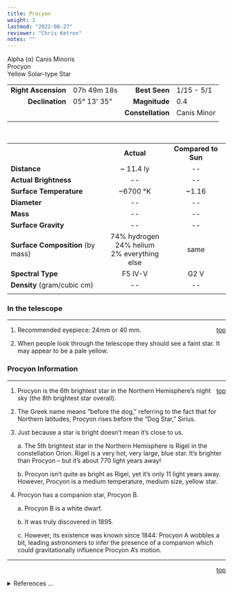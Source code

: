 ```yaml
---
title: Procyon
weight: 2
lastmod: "2022-08-27"
reviewer: "Chris Ketron"
notes: ""
---
```


<script src="/notes/js/whatsup.js"></script>
<script type="text/javascript">
	var objectName ="Procyon"
	var objectDesc ="Alpha Canis Minoris<br/>Yellow Solar-type Star<br/>in the Constellation<br/>Canis Minor"
	var objectImage=""
</script>

<span style='float:right;'><div id=whatsup></div></span>

Alpha (&alpha;) Canis Minoris  
Procyon  
Yellow Solar-type Star  

|   |   |   |   |
|--:|:--|--:|:--|
|**Right Ascension**|07h 49m 18s|**Best Seen**| 1/15 - 5/1 |
|**Declination**|05&deg; 13' 35"|**Magnitude**| 0.4 |
|  |  |**Constellation**|Canis Minor|
|  |  |  |

<br/>
	
|  |  |  |
|--|:--:|:--:|
|  |**Actual**|**Compared to Sun**|
|**Distance**| ~ 11.4 ly|--|
|**Actual Brightness**|--|--|
|**Surface Temperature**| ~6700 &deg;K| ~1.16 |
|**Diameter**|--|--|
|**Mass**|--|--|
|**Surface Gravity**|--|--|
|**Surface Composition** (by mass)|74% hydrogen<br>24% helium<br>2% everything else|same|
|**Spectral Type**| F5 IV-V |G2 V|
|**Density** (gram/cubic cm)|--|--|
|   |   |   |

### In the telescope

---
<span style='float:right;'>[top](#)</span>

1.  Recommended eyepiece: 24mm or 40 mm.

2.  When people look through the telescope they should see a faint star.  It may appear to be a pale yellow.

### Procyon Information

---
<span style='float:right;'>[top](#)</span>

1.  Procyon is the 6th brightest star in the Northern Hemisphere’s night sky (the 8th brightest star overall).

2.  The Greek name means “before the dog,” referring to the fact that for Northern latitudes, Procyon rises before the “Dog Star,” Sirius.

3.  Just because a star is bright doesn’t mean it’s close to us.

	a.  The 5th brightest star in the Northern Hemisphere is Rigel in the constellation Orion.  Rigel is a very hot, very large, blue star.  It’s brighter than Procyon – but it’s about 770 light years away!

	b.  Procyon isn’t quite as bright as Rigel, yet it’s only 11 light years away.  However, Procyon is a medium temperature, medium size, yellow star.

1.  Procyon has a companion star, Procyon B.

	a.  Procyon B is a white dwarf.

	b.  It was truly discovered in 1895.

	c.  However, its existence was known since 1844: Procyon A wobbles a bit, leading astronomers to infer the presence of a companion which could gravitationally influence Procyon A’s motion.

---
<span style='float:right;'>[top](#)</span>
<br/>
<details>
<summary>References ...</summary>

|   |   |   | 
|---|---|---|
|**Item**|**Updated**|**Notes**| 
|Coordinates|2003-11-26|SIMBAD   07 39 18   +05 13 30<br/>Hipparcos 07 39 18   +05 13 39|
|Magnitude|2003-11-26|SIMBAD 0.34<br/>Hipparcos 0.40|
|Distance|2003-11-26|SIMBAD, Hipparcos parallax 285.93mas -> 11.4 ly|
|Actual Brightness| --  |   |
|Surface Temperature| -- |   |
|Diameter| -- |   |
|Mass | -- |   |
|Surface Gravity| -- |   |
|Surface Composition|2003-11-26|OK for all stars|
|Spectral Type|2003-11-26|SIMBAD, Hipparcos  F5 IV-V|
|Density| -- |   |
|Other Information|2003-11-26|<http://www.astro.uiuc.edu/~kaler/sow/procyon.html>|
</details>
